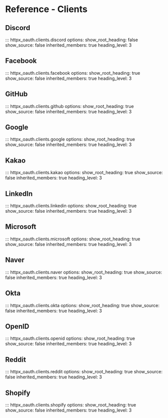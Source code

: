 # Reference - Clients

## Discord

::: httpx_oauth.clients.discord
    options:
      show_root_heading: false
      show_source: false
      inherited_members: true
      heading_level: 3

## Facebook

::: httpx_oauth.clients.facebook
    options:
      show_root_heading: true
      show_source: false
      inherited_members: true
      heading_level: 3

## GitHub

::: httpx_oauth.clients.github
    options:
      show_root_heading: true
      show_source: false
      inherited_members: true
      heading_level: 3

## Google

::: httpx_oauth.clients.google
    options:
      show_root_heading: true
      show_source: false
      inherited_members: true
      heading_level: 3

## Kakao

::: httpx_oauth.clients.kakao
    options:
      show_root_heading: true
      show_source: false
      inherited_members: true
      heading_level: 3

## LinkedIn

::: httpx_oauth.clients.linkedin
    options:
      show_root_heading: true
      show_source: false
      inherited_members: true
      heading_level: 3

## Microsoft

::: httpx_oauth.clients.microsoft
    options:
      show_root_heading: true
      show_source: false
      inherited_members: true
      heading_level: 3

## Naver

::: httpx_oauth.clients.naver
    options:
      show_root_heading: true
      show_source: false
      inherited_members: true
      heading_level: 3

## Okta

::: httpx_oauth.clients.okta
    options:
      show_root_heading: true
      show_source: false
      inherited_members: true
      heading_level: 3

## OpenID

::: httpx_oauth.clients.openid
    options:
      show_root_heading: true
      show_source: false
      inherited_members: true
      heading_level: 3

## Reddit

::: httpx_oauth.clients.reddit
    options:
      show_root_heading: true
      show_source: false
      inherited_members: true
      heading_level: 3

## Shopify

::: httpx_oauth.clients.shopify
    options:
      show_root_heading: true
      show_source: false
      inherited_members: true
      heading_level: 3

